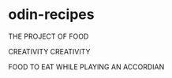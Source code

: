 # odin-recipes

THE PROJECT OF FOOD

CREATIVITY 
CREATIVITY

FOOD TO EAT WHILE PLAYING AN ACCORDIAN 
